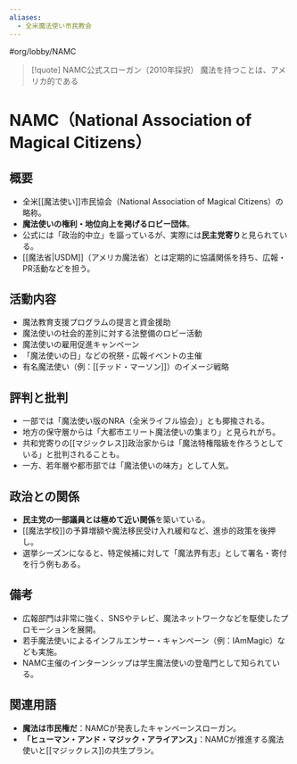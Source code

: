 ```yaml
---
aliases:
  - 全米魔法使い市民教会
---
```

#org/lobby/NAMC  
>[!quote] NAMC公式スローガン（2010年採択）
魔法を持つことは、アメリカ的である
# NAMC（National Association of Magical Citizens）

## 概要
- 全米[[魔法使い]]市民協会（National Association of Magical Citizens）の略称。
- **魔法使いの権利・地位向上を掲げるロビー団体**。
- 公式には「政治的中立」を謳っているが、実際には**民主党寄り**と見られている。
- [[魔法省|USDM]]（アメリカ魔法省）とは定期的に協議関係を持ち、広報・PR活動などを担う。

## 活動内容
- 魔法教育支援プログラムの提言と資金援助
- 魔法使いの社会的差別に対する法整備のロビー活動
- 魔法使いの雇用促進キャンペーン
- 「魔法使いの日」などの祝祭・広報イベントの主催
- 有名魔法使い（例：[[テッド・マーソン]]）のイメージ戦略

## 評判と批判
- 一部では「魔法使い版のNRA（全米ライフル協会）」とも揶揄される。
- 地方の保守層からは「大都市エリート魔法使いの集まり」と見られがち。
- 共和党寄りの[[マジックレス]]政治家からは「魔法特権階級を作ろうとしている」と批判されることも。
- 一方、若年層や都市部では「魔法使いの味方」として人気。

## 政治との関係
- **民主党の一部議員とは極めて近い関係**を築いている。
- [[魔法学校]]の予算増額や魔法移民受け入れ緩和など、進歩的政策を後押し。
- 選挙シーズンになると、特定候補に対して「魔法界有志」として署名・寄付を行う例もある。

## 備考
- 広報部門は非常に強く、SNSやテレビ、魔法ネットワークなどを駆使したプロモーションを展開。
- 若手魔法使いによるインフルエンサー・キャンペーン（例：IAmMagic）なども実施。
- NAMC主催のインターンシップは学生魔法使いの登竜門として知られている。

## 関連用語
- **魔法は市民権だ**：NAMCが発表したキャンペーンスローガン。
- **「ヒューマン・アンド・マジック・アライアンス」**：NAMCが推進する魔法使いと[[マジックレス]]の共生プラン。
